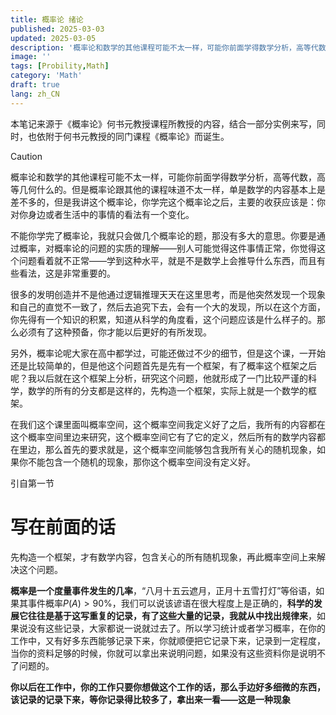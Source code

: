 ```yaml
---
title: 概率论 绪论
published: 2025-03-03
updated: 2025-03-05
description: '概率论和数学的其他课程可能不太一样，可能你前面学得数学分析，高等代数，高等几何什么的。但是概率论跟其他的课程味道不太一样，单是数学的内容基本上是差不多的，但是我讲这个概率论，你学完这个概率论之后，主要的收获应该是：你对你身边或者生活中的事情的看法有一个变化。'
image: ''
tags: [Probility,Math]
category: 'Math'
draft: true 
lang: zh_CN
---
```


本笔记来源于《概率论》何书元教授课程所教授的内容，结合一部分实例来写，同时，也依附于何书元教授的同门课程《概率论》而诞生。

> [!CAUTION]
>
> 概率论和数学的其他课程可能不太一样，可能你前面学得数学分析，高等代数，高等几何什么的。但是概率论跟其他的课程味道不太一样，单是数学的内容基本上是差不多的，但是我讲这个概率论，你学完这个概率论之后，主要的收获应该是：你对你身边或者生活中的事情的看法有一个变化。
>
> 不能你学完了概率论，我就只会做几个概率论的题，那没有多大的意思。你要是通过概率，对概率论的问题的实质的理解——别人可能觉得这件事情正常，你觉得这个问题看着就不正常——学到这种水平，就是不是数学上会推导什么东西，而且有些看法，这是非常重要的。
>
> 很多的发明创造并不是他通过逻辑推理天天在这里思考，而是他突然发现一个现象和自己的直觉不一致了，然后去追究下去，会有一个大的发现，所以在这个方面，你先得有一个知识的积累，知道从科学的角度看，这个问题应该是什么样子的。那么必须有了这种预备，你才能以后更好的有所发现。
>
> 另外，概率论呢大家在高中都学过，可能还做过不少的细节，但是这个课，一开始还是比较简单的，但是他这个问题首先是先有一个框架，有了概率这个框架之后呢？我以后就在这个框架上分析，研究这个问题，他就形成了一门比较严谨的科学，数学的所有的分支都是这样的，先构造一个框架，实际上就是一个数学的框架。
>
> 在我们这个课里面叫概率空间，这个概率空间我定义好了之后，我所有的内容都在这个概率空间里边来研究，这个概率空间它有了它的定义，然后所有的数学内容都在里边，那么首先的要求就是，这个概率空间能够包含我所有关心的随机现象，如果你不能包含一个随机的现象，那你这个概率空间没有定义好。
>
> 引自第一节

# 写在前面的话

先构造一个框架，才有数学内容，包含关心的所有随机现象，再此概率空间上来解决这个问题。


**概率是一个度量事件发生的几率**，“八月十五云遮月，正月十五雪打灯”等俗语，如果其事件概率$P(A)>90\%$，我们可以说该谚语在很大程度上是正确的，**科学的发展它往往是基于这写重复的记录，有了这些大量的记录，我就从中找出规律来**，如果说没有这些记录，大家都说一说就过去了。所以学习统计或者学习概率，在你的工作中，又有好多东西能够记录下来，你就顺便把它记录下来，记录到一定程度，当你的资料足够的时候，你就可以拿出来说明问题，如果没有这些资料你是说明不了问题的。

**你以后在工作中，你的工作只要你想做这个工作的话，那么手边好多细微的东西，该记录的记录下来，等你记录得比较多了，拿出来一看——这是一种现象**

